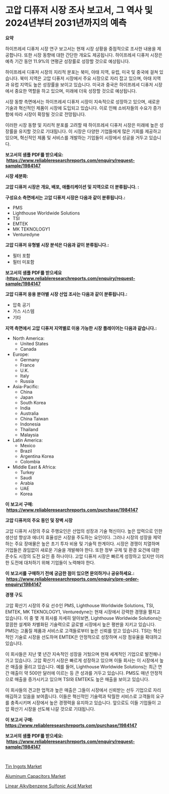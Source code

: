 <p><h1>고압 디퓨저 시장 조사 보고서, 그 역사 및 2024년부터 2031년까지의 예측</h1></p><p><strong>요약</strong></p>
<p><p>하이프레셔 디퓨저 시장 연구 보고서는 현재 시장 상황을 중점적으로 조사한 내용을 제공합니다. 또한 시장 동향에 대한 간단한 개요도 제공됩니다. 하이프레셔 디퓨저 시장은 예측 기간 동안 11.9%의 연평균 성장률로 성장할 것으로 예상됩니다.</p><p>하이프레셔 디퓨저 시장의 지리적 분포는 북미, 아태 지역, 유럽, 미국 및 중국에 걸쳐 있습니다. 북미 지역은 고압 디퓨저 시장에서 주요 시장으로 자리 잡고 있으며, 아태 지역과 유럽 지역도 높은 성장률을 보이고 있습니다. 미국과 중국은 하이프레셔 디퓨저 시장에서 중요한 역할을 하고 있으며, 미래에 더욱 성장할 것으로 예상됩니다.</p><p>시장 동향 측면에서는 하이프레셔 디퓨저 시장이 지속적으로 성장하고 있으며, 새로운 기술과 혁신적인 제품이 시장에 도입되고 있습니다. 이로 인해 소비자들의 수요가 증가함에 따라 시장이 확장될 것으로 전망됩니다.</p><p>이러한 시장 동향 및 지리적 분포를 고려할 때 하이프레셔 디퓨저 시장은 미래에 높은 성장률을 유지할 것으로 기대됩니다. 이 시장은 다양한 기업들에게 많은 기회를 제공하고 있으며, 혁신적인 제품 및 서비스를 개발하는 기업들이 시장에서 성공을 거두고 있습니다.</p></p>
<p><strong>보고서의 샘플 PDF를 받으세요: &nbsp;<a href="https://www.reliableresearchreports.com/enquiry/request-sample/1984147">https://www.reliableresearchreports.com/enquiry/request-sample/1984147</a></strong></p>
<p><strong>시장 세분화:</strong></p>
<p><strong> 고압 디퓨저 시장은 개요, 배포, 애플리케이션 및 지역으로 더 분류됩니다. :</strong></p>
<p><strong>구성요소 측면에서는 고압 디퓨저 시장은 다음과 같이 분류됩니다.:</strong></p>
<p><ul><li>PMS</li><li>Lighthouse Worldwide Solutions</li><li>TSI</li><li>EMTEK</li><li>MK TEKNOLOGY1</li><li>Venturedyne</li></ul></p>
<p><strong> 고압 디퓨저 유형별 시장 분석은 다음과 같이 분류됩니다.:</strong></p>
<p><ul><li>필터 포함</li><li>필터 미포함</li></ul></p>
<p><strong>보고서의 샘플 PDF를 받으세요 :<a href="https://www.reliableresearchreports.com/enquiry/request-sample/1984147">https://www.reliableresearchreports.com/enquiry/request-sample/1984147</a></strong></p>
<p><strong> 고압 디퓨저 응용 분야별 시장 산업 조사는 다음과 같이 분류됩니다.:</strong></p>
<p><ul><li>압축 공기</li><li>가스 시스템</li><li>기타</li></ul></p>
<p><strong>지역 측면에서 고압 디퓨저 지역별로 이용 가능한 시장 플레이어는 다음과 같습니다.:</strong></p>
<p><ul>
    <li>
        North America:
        <ul>
            <li>United States</li>
            <li>Canada</li>
        </ul>
    </li>
    <li>
        Europe:
        <ul>
            <li>Germany</li>
            <li>France</li>
            <li>U.K.</li>
            <li>Italy</li>
            <li>Russia</li>
        </ul>
    </li>
    <li>
        Asia-Pacific:
        <ul>
            <li>China</li>
            <li>Japan</li>
            <li>South Korea</li>
            <li>India</li>
            <li>Australia</li>
            <li>China Taiwan</li>
            <li>Indonesia</li>
            <li>Thailand</li>
            <li>Malaysia</li>
        </ul>
    </li>
    <li>
        Latin America:
        <ul>
            <li>Mexico</li>
            <li>Brazil</li>
            <li>Argentina Korea</li>
            <li>Colombia</li>
        </ul>
    </li>
    <li>
        Middle East & Africa:
        <ul>
            <li>Turkey</li>
            <li>Saudi</li>
            <li>Arabia</li>
            <li>UAE</li>
            <li>Korea</li>
        </ul>
    </li>
    </ul></p>
<p><strong>이 보고서 구매: &nbsp;<a href="https://www.reliableresearchreports.com/purchase/1984147">https://www.reliableresearchreports.com/purchase/1984147</a></strong></p>
<p><strong>고압 디퓨저의 주요 동인 및 장벽 시장</strong></p>
<p><p>고압 디퓨저 시장의 주요 주행요인은 산업의 성장과 기술 혁신이다. 높은 압력으로 인한 생산성 향상과 에너지 효율성은 시장을 주도하는 요인이다. 그러나 시장의 성장을 제약하는 주요 장애물은 높은 초기 투자 비용 및 기술적 한계이다. 시장은 경쟁이 치열하며 기업들은 끊임없이 새로운 기술을 개발해야 한다. 또한 정부 규제 및 환경 요건에 대한 준수도 시장의 도전 요인 중 하나이다. 고압 디퓨저 시장은 빠르게 성장하고 있지만 이러한 도전에 대처하기 위해 기업들이 노력해야 한다.</p></p>
<p><strong>이 보고서를 구매하기 전에 궁금한 점이 있으면 문의하거나 공유하세요.: &nbsp;<a href="https://www.reliableresearchreports.com/enquiry/pre-order-enquiry/1984147">https://www.reliableresearchreports.com/enquiry/pre-order-enquiry/1984147</a></strong></p>
<p><strong>경쟁 구도</strong></p>
<p><p>고압 확산기 시장의 주요 선수인 PMS, Lighthouse Worldwide Solutions, TSI, EMTEK, MK TEKNOLOGY1, Venturedyne는 현재 시장에서 강력한 경쟁을 펼치고 있습니다. 이 중 몇 개 회사를 자세히 알아보면, Lighthouse Worldwide Solutions는 깔끔한 설계와 차별화된 기술력으로 글로벌 시장에서 높은 평판을 지키고 있습니다. PMS는 고품질 제품과 서비스로 고객들로부터 높은 신뢰를 얻고 있습니다. TSI는 혁신적인 기술로 시장을 선도하며 EMTEK은 안정적으로 성장하며 시장 점유율을 확대하고 있습니다.</p><p>이 회사들은 지난 몇 년간 지속적인 성장을 거뒀으며 현재 세계적인 기업으로 발전해나가고 있습니다. 고압 확산기 시장은 빠르게 성장하고 있으며 이들 회사는 이 시장에서 높은 매출을 올리고 있습니다. 예를 들어, Lighthouse Worldwide Solutions는 최근 연간 매출이 약 500만 달러에 이르는 등 큰 성과를 거두고 있습니다. PMS도 매년 안정적으로 매출을 증가시키고 있으며 TSI와 EMTEK도 높은 매출을 보이고 있습니다.</p><p>이 회사들의 견고한 업적과 높은 매출은 그들이 시장에서 신뢰받는 선두 기업으로 자리매김하고 있음을 보여줍니다. 이들은 혁신적인 기술력과 탁월한 서비스로 고객들의 요구를 충족시키며 시장에서 높은 경쟁력을 유지하고 있습니다. 앞으로도 이들 기업들이 고압 확산기 시장을 선도해 나갈 것으로 기대됩니다.</p></p>
<p><strong>이 보고서 구매: &nbsp; <a href="https://www.reliableresearchreports.com/purchase/1984147">https://www.reliableresearchreports.com/purchase/1984147</a></strong></p>
<p><strong>보고서의 샘플 PDF를 받으세요: &nbsp;<a href="https://www.reliableresearchreports.com/enquiry/request-sample/1984147">https://www.reliableresearchreports.com/enquiry/request-sample/1984147</a></strong><strong></strong></p>
<p>&nbsp;</p>
<p><p><a href="https://bubble-tree-ea4.notion.site/Tin-Ingots-Market-Provides-Detailed-Segmentation-of-this-Market-based-on-Type-Application-and-Regi-a8a9877f8bbf4ab186a3513b5efadeba">Tin Ingots Market</a></p><p><a href="https://bubble-tree-ea4.notion.site/Aluminum-Capacitors-Market-Research-Report-Forecasted-for-Period-from-2024-2031-by-Market-Type-M-83d45b1c434742d1816abb6c680f3968">Aluminum Capacitors Market</a></p><p><a href="https://thundering-castanet-c65.notion.site/Linear-Alkylbenzene-Sulfonic-Acid-Market-Size-Evaluating-its-Market-Trends-Growth-and-Projections-27b4667356c148a6997b3dfdcb292f1f">Linear Alkylbenzene Sulfonic Acid Market</a></p></p>